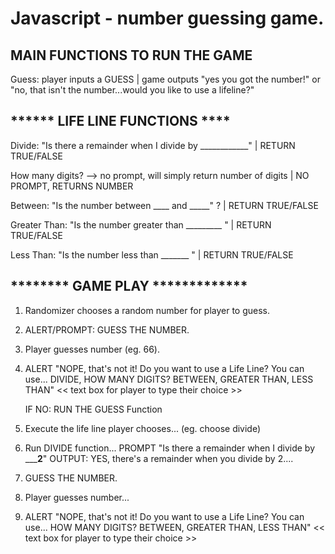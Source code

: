 # Javascript - number guessing game.

## MAIN FUNCTIONS TO RUN THE GAME 

Guess: player inputs a GUESS | game outputs "yes you got the number!" or "no, that isn't the number...would you like to use a lifeline?"


## ****** LIFE LINE FUNCTIONS ****

Divide: "Is there a remainder when I divide by ____________"  | RETURN TRUE/FALSE

How many digits?  --> no prompt, will simply return number of digits | NO PROMPT, RETURNS NUMBER

Between: "Is the number between ____ and _____" ? | RETURN TRUE/FALSE

Greater Than: "Is the number greater than _________ " | RETURN TRUE/FALSE  

Less Than: "Is the number less than _______ " | RETURN TRUE/FALSE


## ******** GAME PLAY *************

1. Randomizer chooses a random number for player to guess.

2. ALERT/PROMPT: GUESS THE NUMBER.

3. Player guesses number (eg. 66). 

4. ALERT "NOPE, that's not it! Do you want to use a Life Line?  You can use... DIVIDE, HOW MANY DIGITS? BETWEEN, GREATER THAN, LESS THAN"  << text box for player to type their choice >>

    IF NO: RUN THE GUESS Function

5. Execute the life line player chooses... (eg. choose divide)

6. Run DIVIDE function... PROMPT "Is there a remainder when I divide by _______2____" 
    OUTPUT: YES, there's a remainder when you divide by 2....

7. GUESS THE NUMBER.

8. Player guesses number... 

9. ALERT "NOPE, that's not it! Do you want to use a Life Line?  You can use... HOW MANY DIGITS? BETWEEN, GREATER THAN, LESS THAN"  << text box for player to type their choice >>
